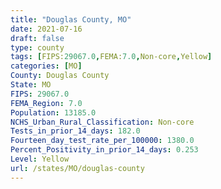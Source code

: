 ```yaml
---
title: "Douglas County, MO"
date: 2021-07-16
draft: false
type: county
tags: [FIPS:29067.0,FEMA:7.0,Non-core,Yellow]
categories: [MO]
County: Douglas County
State: MO
FIPS: 29067.0
FEMA_Region: 7.0
Population: 13185.0
NCHS_Urban_Rural_Classification: Non-core
Tests_in_prior_14_days: 182.0
Fourteen_day_test_rate_per_100000: 1380.0
Percent_Positivity_in_prior_14_days: 0.253
Level: Yellow
url: /states/MO/douglas-county
---
```



